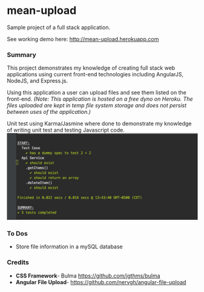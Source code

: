 # mean-upload
Sample project of a full stack application. 

See working demo here: http://mean-upload.herokuapp.com

### Summary
This project demonstrates my knowledge of creating full stack web applications using current front-end technologies
including AngularJS, NodeJS, and Express.js.

Using this application a user can upload files and see them listed on the front-end. 
_(Note: This application is hosted on a free dyno on Heroku. The files uploaded are kept in temp file system storage 
and does not persist between uses of the application.)_

Unit test using Karma/Jasmine where done to demonstrate my knowledge of writing unit test and testing Javascript code.
![Alt text](/public/images/karma_console.png?raw=true "Karma Console Output")

### To Dos

* Store file information in a mySQL database

### Credits
* **CSS Framework**-  Bulma https://github.com/jgthms/bulma
* **Angular File Upload**- https://github.com/nervgh/angular-file-upload